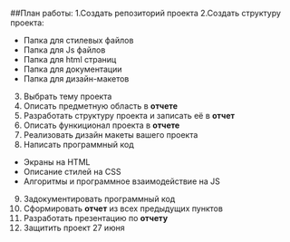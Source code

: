 ##План работы:
1.Создать репозиторий проекта
2.Создать структуру проекта:
 * Папка для стилевых файлов
 * Папка для Js файлов
 * Папка для html страниц
 * Папка для документации
 * Папка для дизайн-макетов
3. Выбрать тему проекта
4. Описать предметную область в **отчете**
5. Разработать структуру проекта и записать её в **отчет**
6. Описать функиционал проекта в **отчете**
7. Реализовать дизайн макеты вашего проекта
8. Написать программный код
  * Экраны на HTML
  * Описание стилей на CSS
  * Алгоритмы и программное взаимодействие на JS
 9. Задокументировать программный код
 10. Сформировать **отчет** из всех предыдущих пунктов
 11. Разработать презентацию по **отчету**
 12. Защитить проект 27 июня
